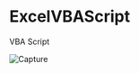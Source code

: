 # ExcelVBAScript
VBA Script

![Capture](https://user-images.githubusercontent.com/25238926/95672412-20634300-0bbe-11eb-8826-c6511b111e05.PNG)
